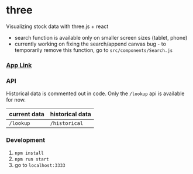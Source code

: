 # three
Visualizing stock data with three.js + react
* search function is available only on smaller screen sizes (tablet, phone)
* currently working on fixing the search/append canvas bug - to temporarily remove this function, go to `src/components/Search.js`  

### [App Link](https://three-d-stock.herokuapp.com/)

### API
Historical data is commented out in code. Only the `/lookup` api is available for now.

| current data | historical data |
| ------------ | --------------- |
| `/lookup`    | `/historical`   |

### Development
1. `npm install`
2. `npm run start`
3. go to `localhost:3333`